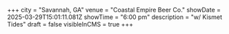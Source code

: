 +++
city = "Savannah, GA"
venue = "Coastal Empire Beer Co."
showDate = 2025-03-29T15:01:11.081Z
showTime = "6:00 pm"
description = "w/ Kismet Tides"
draft = false
visibleInCMS = true
+++
